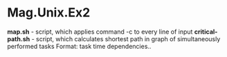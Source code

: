 Mag.Unix.Ex2
==
<b>map.sh</b> - script, which applies command -c to every line of input
<b>critical-path.sh</b> - script, which calculates shortest path in graph of simultaneously performed tasks
Format: task time dependencies..
